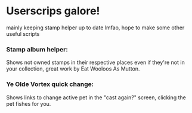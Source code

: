 # Userscrips galore! 

mainly keeping stamp helper up to date lmfao, hope to make some other useful scripts

### Stamp album helper:

Shows not owned stamps in their respective places even if they're not in your collection, great work by Eat Wooloos As Mutton.

### Ye Olde Vortex quick change:

Shows links to change active pet in the "cast again?" screen, clicking the pet fishes for you.
